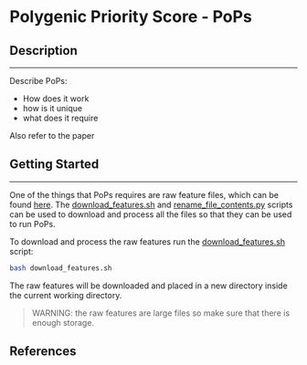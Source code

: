 # Polygenic Priority Score - PoPs

## Description
* * *

Describe PoPs: 
* How does it work
* how is it unique
* what does it require

Also refer to the paper

## Getting Started
* * *

One of the things that PoPs requires are raw feature files, which can be found [here](https://github.com/FinucaneLab/gene_features.git). The [download_features.sh](download_features.sh) and [rename_file_contents.py](rename_file_contents.py) scripts can be used to download and process all the files so that they can be used to run PoPs.

To download and process the raw features run the [download_features.sh](download_features.sh) script:

```bash
bash download_features.sh
```

The raw features will be downloaded and placed in a new directory inside the current working directory.

> WARNING: the raw features are large files so make sure that there is enough storage.


## References


